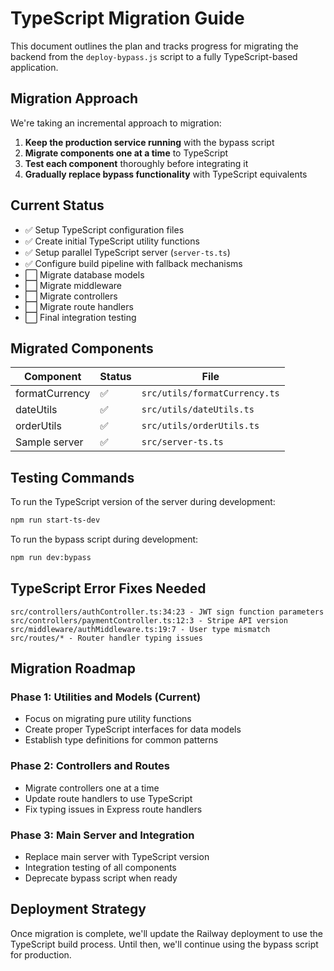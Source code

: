 # TypeScript Migration Guide

This document outlines the plan and tracks progress for migrating the backend from the `deploy-bypass.js` script to a fully TypeScript-based application.

## Migration Approach

We're taking an incremental approach to migration:

1. **Keep the production service running** with the bypass script
2. **Migrate components one at a time** to TypeScript
3. **Test each component** thoroughly before integrating it
4. **Gradually replace bypass functionality** with TypeScript equivalents

## Current Status

- ✅ Setup TypeScript configuration files
- ✅ Create initial TypeScript utility functions
- ✅ Setup parallel TypeScript server (`server-ts.ts`)
- ✅ Configure build pipeline with fallback mechanisms
- ⬜ Migrate database models
- ⬜ Migrate middleware
- ⬜ Migrate controllers
- ⬜ Migrate route handlers
- ⬜ Final integration testing

## Migrated Components

| Component | Status | File |
|-----------|--------|------|
| formatCurrency | ✅ | `src/utils/formatCurrency.ts` |
| dateUtils | ✅ | `src/utils/dateUtils.ts` |
| orderUtils | ✅ | `src/utils/orderUtils.ts` |
| Sample server | ✅ | `src/server-ts.ts` |

## Testing Commands

To run the TypeScript version of the server during development:
```bash
npm run start-ts-dev
```

To run the bypass script during development:
```bash
npm run dev:bypass
```

## TypeScript Error Fixes Needed

```
src/controllers/authController.ts:34:23 - JWT sign function parameters
src/controllers/paymentController.ts:12:3 - Stripe API version
src/middleware/authMiddleware.ts:19:7 - User type mismatch
src/routes/* - Router handler typing issues
```

## Migration Roadmap

### Phase 1: Utilities and Models (Current)
- Focus on migrating pure utility functions
- Create proper TypeScript interfaces for data models
- Establish type definitions for common patterns

### Phase 2: Controllers and Routes
- Migrate controllers one at a time
- Update route handlers to use TypeScript
- Fix typing issues in Express route handlers

### Phase 3: Main Server and Integration
- Replace main server with TypeScript version
- Integration testing of all components
- Deprecate bypass script when ready

## Deployment Strategy

Once migration is complete, we'll update the Railway deployment to use the TypeScript build process. Until then, we'll continue using the bypass script for production. 